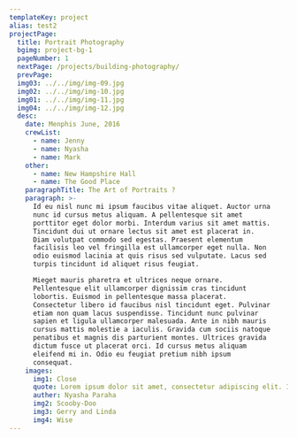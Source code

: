 ```yaml
---
templateKey: project
alias: test2
projectPage:
  title: Portrait Photography
  bgimg: project-bg-1
  pageNumber: 1
  nextPage: /projects/building-photography/
  prevPage:
  img03: ../../img/img-09.jpg
  img02: ../../img/img-10.jpg
  img01: ../../img/img-11.jpg
  img04: ../../img/img-12.jpg
  desc:
    date: Menphis June, 2016
    crewList:
      - name: Jenny
      - name: Nyasha
      - name: Mark
    other:
      - name: New Hampshire Hall
      - name: The Good Place
    paragraphTitle: The Art of Portraits ?
    paragraph: >-
      Id eu nisl nunc mi ipsum faucibus vitae aliquet. Auctor urna
      nunc id cursus metus aliquam. A pellentesque sit amet
      porttitor eget dolor morbi. Interdum varius sit amet mattis.
      Tincidunt dui ut ornare lectus sit amet est placerat in.
      Diam volutpat commodo sed egestas. Praesent elementum
      facilisis leo vel fringilla est ullamcorper eget nulla. Non
      odio euismod lacinia at quis risus sed vulputate. Lacus sed
      turpis tincidunt id aliquet risus feugiat.

      Mieget mauris pharetra et ultrices neque ornare.
      Pellentesque elit ullamcorper dignissim cras tincidunt
      lobortis. Euismod in pellentesque massa placerat.
      Consectetur libero id faucibus nisl tincidunt eget. Pulvinar
      etiam non quam lacus suspendisse. Tincidunt nunc pulvinar
      sapien et ligula ullamcorper malesuada. Ante in nibh mauris
      cursus mattis molestie a iaculis. Gravida cum sociis natoque
      penatibus et magnis dis parturient montes. Ultrices gravida
      dictum fusce ut placerat orci. Id cursus metus aliquam
      eleifend mi in. Odio eu feugiat pretium nibh ipsum
      consequat.
    images:
      img1: Close
      quote: Lorem ipsum dolor sit amet, consectetur adipiscing elit. Integer posuere erat a ante.
      auther: Nyasha Paraha
      img2: Scooby-Doo
      img3: Gerry and Linda
      img4: Wise
---
```

